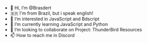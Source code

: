 - 👋 Hi, I’m @Brasdert
- 🇧🇷 I'm from Brazil, but i speak english!
- 👀 I’m interested in JavaScript and Bdscript
- 🌱 I’m currently learning JavaScript and Python
- 💞️ I’m looking to collaborate on Project: ThunderBird Resources
- 📫 How to reach me in Discord

<!---
Brasdert/Brasdert is a ✨ special ✨ repository because its `README.md` (this file) appears on your GitHub profile.
You can click the Preview link to take a look at your changes.
--->
